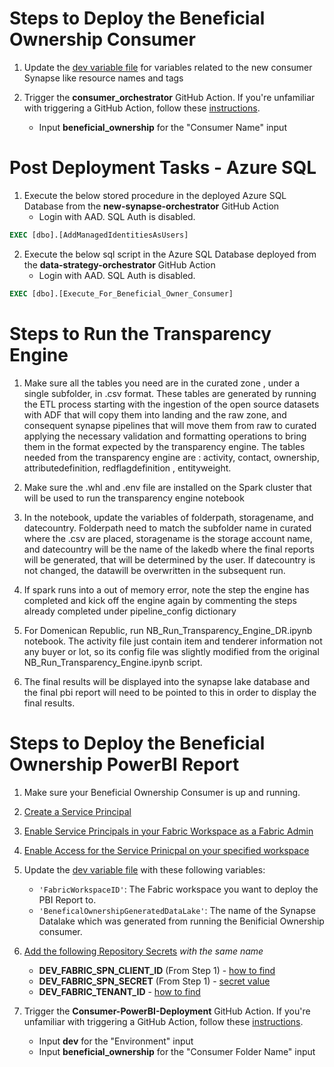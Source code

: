 # Steps to Deploy the Beneficial Ownership Consumer

1. Update the [dev variable file](variables/dev.json) for variables related to the new consumer Synapse like resource names and tags 

2. Trigger the **consumer_orchestrator** GitHub Action. If you're unfamiliar with triggering a GitHub Action, follow these [instructions](https://docs.github.com/en/actions/managing-workflow-runs/manually-running-a-workflow).
    - Input **beneficial_ownership** for the "Consumer Name" input

# Post Deployment Tasks - Azure SQL

1. Execute the below stored procedure in the deployed Azure SQL Database from the **new-synapse-orchestrator** GitHub Action
    - Login with AAD. SQL Auth is disabled.
```sql
EXEC [dbo].[AddManagedIdentitiesAsUsers]
```
2. Execute the below sql script in the Azure SQL Database deployed from the **data-strategy-orchestrator** GitHub Action
    - Login with AAD. SQL Auth is disabled.
```sql
EXEC [dbo].[Execute_For_Beneficial_Owner_Consumer]
```

# Steps to Run the Transparency Engine

1. Make sure all the tables you need are in the curated zone , under a single subfolder, in .csv format. These tables are generated by running the ETL process starting with the ingestion of the open source datasets with ADF that will copy them into landing and the raw zone, and consequent synapse pipelines that will move them from raw to curated applying the necessary validation and formatting operations to bring them in the format expected by the transparency engine. The tables needed from the transparency engine are : activity, contact, ownership, attributedefinition, redflagdefinition , entityweight. 
   
2. Make sure the .whl and .env file are installed on the Spark cluster that will be used to run the transparency engine notebook
 
3. In the notebook, update the variables of folderpath, storagename, and datecountry. Folderpath need to match the subfolder name in curated where the .csv are placed, storagename is the storage account name, and datecountry will be the name of the lakedb where the final reports will be generated, that will be determined by the user. If datecountry is not changed, the datawill be overwritten in the subsequent run.

4. If spark runs into a out of memory error, note the step the engine has completed and kick off the engine again by commenting the steps already completed under pipeline_config dictionary

5. For Domenican Republic, run NB_Run_Transparency_Engine_DR.ipynb notebook. The activity file just contain item and tenderer information not any buyer or lot, so its config file was slightly modified from the original NB_Run_Transparency_Engine.ipynb script.

6. The final results will be displayed into the synapse lake database and the final pbi report will need to be pointed to this in order to display the final results.

# Steps to Deploy the Beneficial Ownership PowerBI Report

1. Make sure your Beneficial Ownership Consumer is up and running.

2. [Create a Service Principal](https://learn.microsoft.com/en-us/azure/active-directory/develop/howto-create-service-principal-portal)

3. [Enable Service Principals in your Fabric Workspace as a Fabric Admin](https://learn.microsoft.com/en-us/power-bi/enterprise/service-premium-service-principal#enable-service-principals)

4. [Enable Access for the Service Prinicpal on your specified workspace](https://learn.microsoft.com/en-us/power-bi/enterprise/service-premium-service-principal#workspace-access)


5. Update the [dev variable file](variables/dev.json) with these following variables:
    - `'FabricWorkspaceID'`: The Fabric workspace you want to deploy the PBI Report to.
    - `'BeneficalOwnershipGeneratedDataLake'`: The name of the Synapse Datalake which was generated from running the Benificial Ownership consumer.

6. [Add the following Repository Secrets](https://docs.github.com/en/actions/security-guides/encrypted-secrets#creating-encrypted-secrets-for-a-repository) *with the same name*
    - **DEV_FABRIC_SPN_CLIENT_ID** (From Step 1) - [how to find](https://learn.microsoft.com/en-us/azure/active-directory/develop/app-objects-and-service-principals#application-object)
    - **DEV_FABRIC_SPN_SECRET** (From Step 1) - [secret value](https://learn.microsoft.com/en-us/azure/active-directory/develop/howto-create-service-principal-portal#option-2-create-a-new-application-secret)
    - **DEV_FABRIC_TENANT_ID** - [how to find](https://learn.microsoft.com/en-us/azure/active-directory/fundamentals/active-directory-how-to-find-tenant#find-tenant-id-through-the-azure-portal)


7. Trigger the **Consumer-PowerBI-Deployment** GitHub Action. If you're unfamiliar with triggering a GitHub Action, follow these [instructions](https://docs.github.com/en/actions/managing-workflow-runs/manually-running-a-workflow).
    - Input **dev** for the "Environment" input
    - Input **beneficial_ownership** for the "Consumer Folder Name" input
